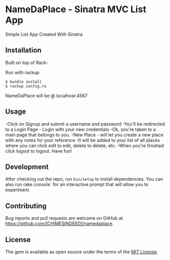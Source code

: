 # NameDaPlace - Sinatra MVC List App

Simple List App Created With Sinatra

## Installation

Built on top of Rack-

Run with rackup

    $ bundle install
    $ rackup config.ru

NameDaPlace  will be @
localhost:4567

## Usage

-Click on Signup and submit a username and password
-You'll be redirected to a Login Page - Login with your new credentials
-Ok, you're taken to a main page that belongs to you.
-New Place - will let you create a new place with any notes for your reference
-It will be added to your list of all places where you can click edit to edit, delete to delete, etc.
-When you're finished click logout to logout.  Have fun!

## Development

After checking out the repo, run `bin/setup` to install dependencies. You can also run rake console` for an interactive prompt that will allow you to experiment.

## Contributing

Bug reports and pull requests are welcome on GitHub at https://github.com/[CHIMESINDEED]/namedaplace.


## License

The gem is available as open source under the terms of the [MIT License](https://opensource.org/licenses/MIT).
